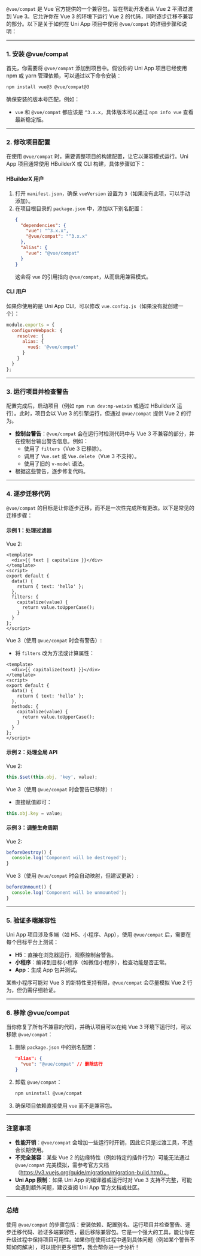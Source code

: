 `@vue/compat` 是 Vue 官方提供的一个兼容包，旨在帮助开发者从 Vue 2 平滑过渡到 Vue 3。它允许你在 Vue 3 的环境下运行 Vue 2 的代码，同时逐步迁移不兼容的部分。以下是关于如何在 Uni App 项目中使用 `@vue/compat` 的详细步骤和说明：

---

### 1. **安装 @vue/compat**
首先，你需要将 `@vue/compat` 添加到项目中。假设你的 Uni App 项目已经使用 npm 或 yarn 管理依赖，可以通过以下命令安装：

```bash
npm install vue@3 @vue/compat@3
```

确保安装的版本号匹配，例如：
- `vue` 和 `@vue/compat` 都应该是 `^3.x.x`，具体版本可以通过 `npm info vue` 查看最新稳定版。

---

### 2. **修改项目配置**
在使用 `@vue/compat` 时，需要调整项目的构建配置，让它以兼容模式运行。Uni App 项目通常使用 HBuilderX 或 CLI 构建，具体步骤如下：

#### **HBuilderX 用户**
1. 打开 `manifest.json`，确保 `vueVersion` 设置为 `3`（如果没有此项，可以手动添加）。
2. 在项目根目录的 `package.json` 中，添加以下别名配置：
   ```json
   {
     "dependencies": {
       "vue": "^3.x.x",
       "@vue/compat": "^3.x.x"
     },
     "alias": {
       "vue": "@vue/compat"
     }
   }
   ```
   这会将 `vue` 的引用指向 `@vue/compat`，从而启用兼容模式。

#### **CLI 用户**
如果你使用的是 Uni App CLI，可以修改 `vue.config.js`（如果没有就创建一个）：
```javascript
module.exports = {
  configureWebpack: {
    resolve: {
      alias: {
        vue$: '@vue/compat'
      }
    }
  }
};
```

---

### 3. **运行项目并检查警告**
配置完成后，启动项目（例如 `npm run dev:mp-weixin` 或通过 HBuilderX 运行）。此时，项目会以 Vue 3 的引擎运行，但通过 `@vue/compat` 提供 Vue 2 的行为。

- **控制台警告**：`@vue/compat` 会在运行时检测代码中与 Vue 3 不兼容的部分，并在控制台输出警告信息。例如：
  - 使用了 `filters`（Vue 3 已移除）。
  - 调用了 `Vue.set` 或 `Vue.delete`（Vue 3 不支持）。
  - 使用了旧的 `v-model` 语法。
- 根据这些警告，逐步修复代码。

---

### 4. **逐步迁移代码**
`@vue/compat` 的目标是让你逐步迁移，而不是一次性完成所有更改。以下是常见的迁移步骤：

#### **示例 1：处理过滤器**
Vue 2:
```vue
<template>
  <div>{{ text | capitalize }}</div>
</template>
<script>
export default {
  data() {
    return { text: 'hello' };
  },
  filters: {
    capitalize(value) {
      return value.toUpperCase();
    }
  }
};
</script>
```
Vue 3（使用 `@vue/compat` 时会有警告）:
- 将 `filters` 改为方法或计算属性：
```vue
<template>
  <div>{{ capitalize(text) }}</div>
</template>
<script>
export default {
  data() {
    return { text: 'hello' };
  },
  methods: {
    capitalize(value) {
      return value.toUpperCase();
    }
  }
};
</script>
```

#### **示例 2：处理全局 API**
Vue 2:
```javascript
this.$set(this.obj, 'key', value);
```
Vue 3（使用 `@vue/compat` 时会警告已移除）:
- 直接赋值即可：
```javascript
this.obj.key = value;
```

#### **示例 3：调整生命周期**
Vue 2:
```javascript
beforeDestroy() {
  console.log('Component will be destroyed');
}
```
Vue 3（使用 `@vue/compat` 时会自动映射，但建议更新）:
```javascript
beforeUnmount() {
  console.log('Component will be unmounted');
}
```

---

### 5. **验证多端兼容性**
Uni App 项目涉及多端（如 H5、小程序、App），使用 `@vue/compat` 后，需要在每个目标平台上测试：
- **H5**：直接在浏览器运行，观察控制台警告。
- **小程序**：编译到目标小程序（如微信小程序），检查功能是否正常。
- **App**：生成 App 包并测试。

某些小程序可能对 Vue 3 的新特性支持有限，`@vue/compat` 会尽量模拟 Vue 2 行为，但仍需仔细验证。

---

### 6. **移除 @vue/compat**
当你修复了所有不兼容的代码，并确认项目可以在纯 Vue 3 环境下运行时，可以移除 `@vue/compat`：
1. 删除 `package.json` 中的别名配置：
   ```json
   "alias": {
     "vue": "@vue/compat" // 删除这行
   }
   ```
2. 卸载 `@vue/compat`：
   ```bash
   npm uninstall @vue/compat
   ```
3. 确保项目依赖直接使用 `vue` 而不是兼容包。

---

### 注意事项
- **性能开销**：`@vue/compat` 会增加一些运行时开销，因此它只是过渡工具，不适合长期使用。
- **不完全兼容**：某些 Vue 2 的边缘特性（例如特定的插件行为）可能无法通过 `@vue/compat` 完美模拟，需参考官方文档（https://v3.vuejs.org/guide/migration/migration-build.html）。
- **Uni App 限制**：如果 Uni App 的编译器或运行时对 Vue 3 支持不完整，可能会遇到额外问题，建议查阅 Uni App 官方文档或社区。

---

### 总结
使用 `@vue/compat` 的步骤包括：安装依赖、配置别名、运行项目并检查警告、逐步迁移代码、验证多端兼容性，最后移除兼容包。它是一个强大的工具，能让你在升级过程中保持项目可用性。如果你在使用过程中遇到具体问题（例如某个警告不知如何解决），可以提供更多细节，我会帮你进一步分析！